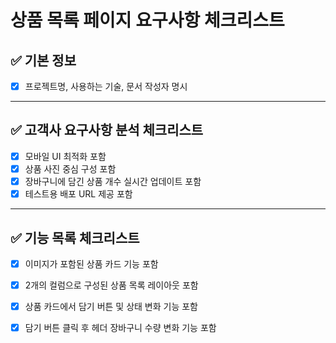 # 상품 목록 페이지 요구사항 체크리스트

## ✅ 기본 정보
- [x] 프로젝트명, 사용하는 기술, 문서 작성자 명시

---

## ✅ 고객사 요구사항 분석 체크리스트

- [x] 모바일 UI 최적화 포함
- [x] 상품 사진 중심 구성 포함
- [x] 장바구니에 담긴 상품 개수 실시간 업데이트 포함
- [x] 테스트용 배포 URL 제공 포함

---

## ✅ 기능 목록 체크리스트

- [x] 이미지가 포함된 상품 카드 기능 포함
- [x] 2개의 컬럼으로 구성된 상품 목록 레이아웃 포함
- [x] 상품 카드에서 담기 버튼 및 상태 변화 기능 포함
- [x] 담기 버튼 클릭 후 헤더 장바구니 수량 변화 기능 포함

